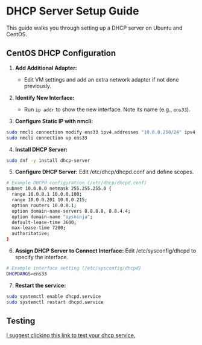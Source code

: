 # DHCP Server Setup Guide

This guide walks you through setting up a DHCP server on Ubuntu and CentOS.

## CentOS DHCP Configuration

1. **Add Additional Adapter:**
   - Edit VM settings and add an extra network adapter if not done previously.

2. **Identify New Interface:**
   - Run `ip addr` to show the new interface. Note its name (e.g., `ens33`).

3. **Configure Static IP with nmcli:**

```bash
sudo nmcli connection modify ens33 ipv4.addresses "10.0.0.250/24" ipv4.gateway "10.0.0.1" ipv4.dns "8.8.8.8, 8.8.4.4"
sudo nmcli connection up ens33
```

4. **Install DHCP Server:**

```bash
sudo dnf -y install dhcp-server
```
5. **Configure DHCP Server:**
Edit /etc/dhcp/dhcpd.conf and define scopes.
```bash
# Example DHCPd configuration (/etc/dhcp/dhcpd.conf)
subnet 10.0.0.0 netmask 255.255.255.0 {
  range 10.0.0.1 10.0.0.100;
  range 10.0.0.201 10.0.0.215;
  option routers 10.0.0.1;
  option domain-name-servers 8.8.8.8, 8.8.4.4;
  option domain-name "sysninja";
  default-lease-time 3600;
  max-lease-time 7200;
  authoritative;
}
```

6. **Assign DHCP Server to Connect Interface:**
Edit /etc/sysconfig/dhcpd to specify the interface.

```bash
# Example interface setting (/etc/sysconfig/dhcpd)
DHCPDARGS=ens33
```
7. **Restart the service:**

```bash
sudo systemctl enable dhcpd.service
sudo systemctl restart dhcpd.service
```

## Testing

[I suggest clicking this link to test your dhcp service.](Set-up-DHCP-to-a-Virtual-Client.md)
